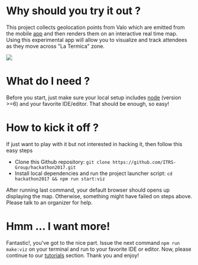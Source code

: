 
# Why should you try it out ?

This project collects geolocation points from Valo which are emitted from the mobile [app](https://github.com/ITRS-Group/hackathon2017/tree/master/valo/src/mobile_app_js/ValoExample) and then renders them on an interactive real time map. Using this experimental app will allow you to visualize and track attendees as they move across "La Termica" zone.

![](https://github.com/ITRS-Group/hackathon2017/blob/ref/viz/valo/src/visualizations_js/preview.gif)

# What do I need ?

Before you start, just make sure your local setup includes [node](https://nodejs.org/en/) (version >=6) and your favorite IDE/editor. That should be enough, so easy!

# How to kick it off ?

If just want to play with it but not interested in hacking it, then follow this easy steps

- Clone this Github repository: `git clone https://github.com/ITRS-Group/hackathon2017.git`
- Install local dependencies and run the project launcher script: `cd hackathon2017 && npm run start:viz`

After running last command, your default browser should opens up displaying the map. Otherwise, something might have failed on steps above. Please talk to an organizer for help.

# Hmm ... I want more!

Fantastic!, you've got to the nice part. Issue the next command `npm run make:viz` on your terminal and run to your favorite IDE or editor. Now, please continue to our [tutorials](https://github.com/ITRS-Group/hackathon2017/wiki/Visualisations) section. Thank you and enjoy!
